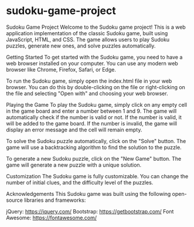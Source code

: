 # sudoku-game-project
Sudoku Game Project
Welcome to the Sudoku game project! This is a web application implementation of the classic Sudoku game, built using JavaScript, HTML, and CSS. The game allows users to play Sudoku puzzles, generate new ones, and solve puzzles automatically.

Getting Started
To get started with the Sudoku game, you need to have a web browser installed on your computer. You can use any modern web browser like Chrome, Firefox, Safari, or Edge.

To run the Sudoku game, simply open the index.html file in your web browser. You can do this by double-clicking on the file or right-clicking on the file and selecting "Open with" and choosing your web browser.

Playing the Game
To play the Sudoku game, simply click on any empty cell in the game board and enter a number between 1 and 9. The game will automatically check if the number is valid or not. If the number is valid, it will be added to the game board. If the number is invalid, the game will display an error message and the cell will remain empty.

To solve the Sudoku puzzle automatically, click on the "Solve" button. The game will use a backtracking algorithm to find the solution to the puzzle.

To generate a new Sudoku puzzle, click on the "New Game" button. The game will generate a new puzzle with a unique solution.

Customization
The Sudoku game is fully customizable. You can change  the number of initial clues, and the difficulty level of the puzzles. 

Acknowledgements
This Sudoku game was built using the following open-source libraries and frameworks:

jQuery: https://jquery.com/
Bootstrap: https://getbootstrap.com/
Font Awesome: https://fontawesome.com/
